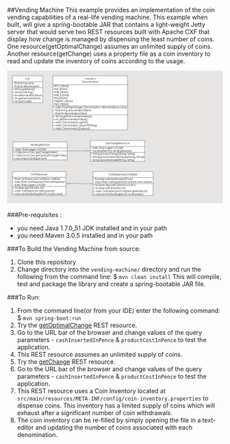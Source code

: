 ##Vending Machine
This example provides an implementation of the coin vending capabilities of a real-life vending machine. This example when built, will give a spring-bootable JAR that contains a light-weight Jetty server that would serve two REST resources built with Apache CXF that display how change is managed by dispensing the least number of coins.
One resource(getOptimalChange) assumes an unlimited supply of coins. Another resource(getChange) uses a property file as a coin inventory to read and update the inventory of coins according to the usage.

![The Class Diagram](https://github.com/abbasdgr8/vending-machine/blob/master/uml/Vending_Machine_Class_Diagram.jpg "The Class Diagram")

###Pre-requisites :
* you need Java 1.7.0_51 JDK installed and in your path
* you need Maven 3.0.5 installed and in your path

###To Build the Vending Machine from source:
1. Clone this repository
2. Change directory into the `vending-machine/` directory and run the following from the command line: $ `mvn clean install`
This will compile, test and package the library and create a spring-bootable JAR file.

###To Run:
1. From the command line(or from your IDE) enter the following command: $ `mvn spring-boot:run`
2. Try the [getOptimalChange](http://localhost:8080/vendingMachine/getOptimalChange?cashInsertedInPence=50&productCostInPence=11) REST resource.
  1. Go to the URL bar of the browser and change values of the query parameters - `cashInsertedInPence` & `productCostInPence` to test the application.
  2. This REST resource assumes an unlimited supply of coins.
3. Try the [getChange](http://localhost:8080/vendingMachine/getChange?cashInsertedInPence=50&productCostInPence=11) REST resource.
  1. Go to the URL bar of the browser and change values of the query parameters - `cashInsertedInPence` & `productCostInPence` to test the application.
  2. This REST resource uses a Coin Inventory located at `src/main/resources/META-INF/config/coin-inventory.properties` to dispense coins. This inventory has a limited supply of coins which will exhaust after a significant number of coin withdrawals.
  3. The coin inventory can be re-filled by simply opening the file in a text-editor and updating the number of coins associated with each denomination.
